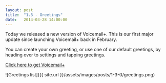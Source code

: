 ```yaml
---
layout: post
title:  "1.3 - Greetings"
date:   2014-03-28 14:00:00
---
```


Today we released a new version of Voicemail+. This is our first major update since launching Voicemail+ back in February.

You can create your own greeting, or use one of our default greetings, by heading over to settings and tapping greetings.

[Click here to get Voicemail+](https://itunes.apple.com/gb/app/voicemail+/id711526309?mt=8)

![Greetings list]({{ site.url }}/assets/images/posts/1-3-0/greetings.png)